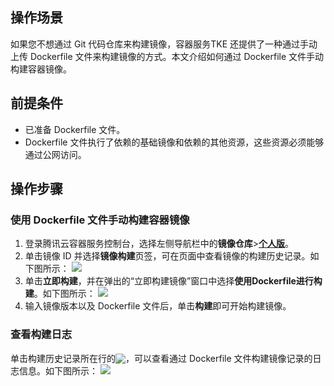 
## 操作场景
如果您不想通过 Git 代码仓库来构建镜像，容器服务TKE 还提供了一种通过手动上传 Dockerfile 文件来构建镜像的方式。本文介绍如何通过 Dockerfile 文件手动构建容器镜像。

## 前提条件
- 已准备 Dockerfile 文件。
- Dockerfile 文件执行了依赖的基础镜像和依赖的其他资源，这些资源必须能够通过公网访问。


## 操作步骤

### 使用 Dockerfile 文件手动构建容器镜像
1. 登录腾讯云容器服务控制台，选择左侧导航栏中的**镜像仓库**>**[个人版](https://console.cloud.tencent.com/tke2/registry/user/self)**。
2. 单击镜像 ID 并选择**镜像构建**页签，可在页面中查看镜像的构建历史记录。如下图所示：
![](https://main.qcloudimg.com/raw/19b39784e892623146b40137349c7ceb.png)
3. 单击**立即构建**，并在弹出的“立即构建镜像”窗口中选择**使用Dockerfile进行构建**。如下图所示：
![](https://main.qcloudimg.com/raw/793871ac85e6f7298d5115cf5e64e3d4.png)
4. 输入镜像版本以及 Dockerfile 文件后，单击**构建**即可开始构建镜像。



### 查看构建日志
单击构建历史记录所在行的<img src="https://main.qcloudimg.com/raw/80161743b6960d2aab303b4427286b45.png" style="margin:-3px 0px">，可以查看通过 Dockerfile 文件构建镜像记录的日志信息。如下图所示：
![](https://main.qcloudimg.com/raw/00e2ca7f0270337a570744b994bc653c.png)
